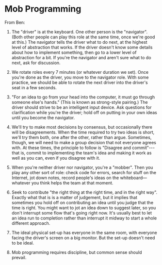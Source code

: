 # Mob Programming

From Ben:

1. The "driver" is at the keyboard. One other person is the "navigator". (Both other people can play this role at the same time, once we're good at this.) The navigator tells the driver what to do next, at the highest level of abstraction that works. If the driver doesn't know some details about how to implement something, then go to a lower level of abstraction for a bit. If you're the navigator and aren't sure what to do next, ask for discussion.

2. We rotate roles every 7 minutes (or whatever duration we set). Once you're done as the driver, you move to the navigator role. With some practice, we should be able to rotate the next driver into the driver's seat in a few seconds.

3. "For an idea to go from your head into the computer, it must go through someone else's hands." (This is known as strong-style pairing.) The driver should strive to be an intelligent input device. Ask questions for clarification while you're the driver; hold off on putting in your own ideas until you become the navigator.

4. We'll try to make most decisions by consensus, but occasionally there will be disagreements. When the time required to try two ideas is short, we'll try them both, one after the other, rather than argue. Sometimes, though, we will need to make a group decision that not everyone agrees with. At these times, the principle to follow is "Disagree and commit"---that is, commit to implementing the team's idea and making it work as well as you can, even if you disagree with it.

5. When you're neither driver nor navigator, you're a "mobber". Then you play any other sort of role: check code for errors, search for stuff on the Internet, jot down notes, record people's ideas on the whiteboard—whatever you think helps the team at that moment.

6. Seek to contribute "the right thing at the right time, and in the right way". Exactly what that is is a matter of judgement, but it implies that sometimes you hold off on contributing an idea until you judge that the time is right. You might want to jot an idea down to suggest later, so you don't interrupt some flow that's going right now. It's usually best to let an idea run to completion rather than interrupt it midway to start a whole different approach.

7. The ideal physical set-up has everyone in the same room, with everyone facing the driver's screen on a big monitor. But the set-up doesn't need to be ideal.

8. Mob programming requires discipline, but common sense should prevail.
